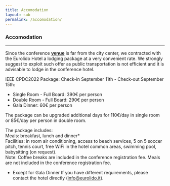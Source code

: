 ```yaml
---
title: Accomodation
layout: sub
permalink: /accomodation/
---
```


<h3>Accomodation</h3>
<hr/>

Since the conference <a href="http://cyber-science.org/2022/venue/"><u><b>venue</b></u></a> is far from the city center, we contracted with the Eurolido Hotel a lodging package at a very convenient rate. 
We strongly suggest to exploit such offer as public transportation is not efficient and it is advisable to lodge in the conference hotel.<br/>

IEEE CPDC2022 Package: Check-in September 11th - Check-out September 15th:<br/>
- Single Room - Full Board: 390&euro; per person<br/>
- Double Room - Full Board: 290&euro; per person<br/>
- Gala Dinner: 60&euro; per person<br/>

The package can be upgraded additional days for 110&euro;/day in single room or 85&euro;/day per person in double room.<br/>

The package includes:<br/>
Meals: breakfast, lunch and dinner*<br/>
Facilities: in room air conditioning, access to beach services, 5 on 5 soccer pitch, tennis court, free WiFi in the hotel common areas, swimming pool, babysitting (on request).<br/>
Note: Coffee breaks are included in the conference registration fee. Meals are not included in the conference registration fee.<br/>

* Except for Gala Dinner
If you have different requirements, please contact the hotel directly (<a href="mailto:info@eurolido.it">info@eurolido.it</a>).